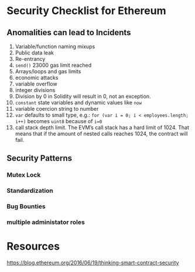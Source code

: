 # Security Checklist for Ethereum
## Anomalities can lead to Incidents 
1. Variable/function naming mixups  
2. Public data leak
3. Re-entrancy
4. `send()` 23000 gas limit reached
5. Arrays/loops and gas limits
6. economic attacks
7. variable overflow
8. integer divisions
9. Division by 0 in Solidity will result in 0, not an exception. 
10. `constant` state variables and dynamic values like `now`
11. variable coercion string to number
12. `var` defaults to small type, e.g.: `for (var i = 0; i < employees.length; i++)` becomes `uint8` because of  `i=0`
13. call stack depth limit. The EVM’s call stack has a hard limit of 1024. That means that if the amount of nested calls reaches 1024, the contract will fail.

## Security Patterns
### Mutex Lock
### Standardization
### Bug Bounties
### multiple administator roles

# Resources
https://blog.ethereum.org/2016/06/19/thinking-smart-contract-security
